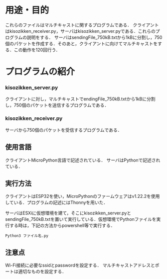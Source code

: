 # 用途・目的

これらのファイルはマルチキャストに関するプログラムである．
クライアントはkisozikken_receiver.py，サーバはkisozikken_server.pyである．これらのプログラムの説明をする．
サーバはsendingFile_750kB.txtから1kBに分割し，750個のパケットを作成する．そのあと，クライアントに向けてマルチキャストをする．この動作を120回行う．

# プログラムの紹介

### kisozikken_server.py
クライアントに対し，マルチキャストでendingFile_750kB.txtから1kBに分割し，750個のパケットを送信するプログラムである．

### kisozikken_receiver.py
サーバから750個のパケットを受信するプログラムである．


## 使用言語
クライアントMicroPython言語で記述されている．
サーバはPythonで記述されている．

## 実行方法

クライアントはESP32を使い，MicroPythonのファームウェアはv1.22.2を使用している．プログラムの記述にはThonnyを用いた．

サーバはESXiに仮想環境を建て，そこにkisozikken_server.pyとsendingFile_750kB.txtを置いて実行している．仮想環境でPythonファイルを実行する時は，下記の方法からpowershell等で実行する．
```
Python3 ファイル名.py
```

## 注意点
Wi-Fi接続に必要なssidとpasswordを設定する．
マルチキャストアドレスとポートは適切なものを設定する．


